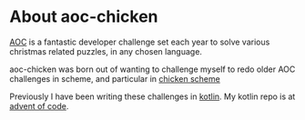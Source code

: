 # About aoc-chicken

[AOC](https://adventofcode.com/) is a fantastic developer challenge set each
year to solve various christmas related puzzles, in any chosen language.

aoc-chicken was born out of wanting to challenge myself to redo older AOC
challenges in scheme, and particular in [chicken scheme](https://www.call-cc.org/)

Previously I have been writing these challenges in [kotlin](https://kotlinlang.org/).
My kotlin repo is at [advent of code](https://github.com/markjfisher/advent-of-code).
